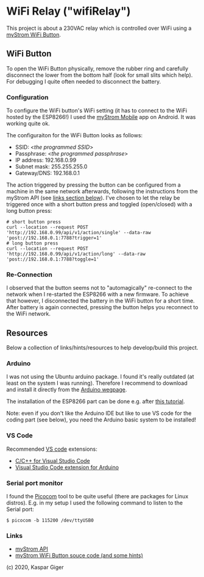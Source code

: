 # WiFi Relay ("wifiRelay")

This project is about a 230VAC relay which is controlled over WiFi using a [myStrom WiFi Button](https://mystrom.ch/de/wifi-button/). 

## WiFi Button

To open the WiFi Button physically, remove the rubber ring and carefully disconnect the lower from the bottom half (look for small slits which help). For debugging I quite often needed to disconnect the battery. 

### Configuration

To configure the WiFi button's WiFi setting (it has to connect to the WiFi hosted by the ESP8266!) I used the [myStrom Mobile](https://play.google.com/store/apps/details?id=com.cogniance.asoka.srs.android&hl=de_CH) app on Android. It was working quite ok. 

The configuraiton for the WiFi Button looks as follows:
* SSID: <*the programmed SSID*>
* Passphrase: <*the programmed passphrase*>
* IP address: 192.168.0.99
* Subnet mask: 255.255.255.0
* Gateway/DNS: 192.168.0.1

The action triggered by pressing the button can be configured from a machine in the same network afterwards, following the instructions from the myStrom API (see [links section below](#Links)). I've chosen to let the relay be triggered once with a short button press and toggled (open/closed) with a long button press:

```
# short button press
curl --location --request POST 'http://192.168.0.99/api/v1/action/single' --data-raw 'post://192.168.0.1:7788?trigger=1'
# long button press
curl --location --request POST 'http://192.168.0.99/api/v1/action/long' --data-raw 'post://192.168.0.1:7788?toggle=1'
```

### Re-Connection

I observed that the button seems not to "automagically" re-connect to the network when I re-started the ESP8266 with a new firmware. To achieve that however, I disconnected the battery in the WiFi button for a short time. After battery is again connected, pressing the button helps you reconnect to the WiFi network.

## Resources

Below a collection of links/hints/resources to help develop/build this project.

### Arduino

I was not using the Ubuntu arduino package. I found it's really outdated (at least on the system I was running). Therefore I recommend to download and install it directly from the [Arduino wegpage](https://www.arduino.cc/en/Main/Software).

The installation of the ESP8266 part can be done e.g. after [this tutorial](https://randomnerdtutorials.com/how-to-install-esp8266-board-arduino-ide/).

Note: even if you don't like the Arduino IDE but like to use VS code for the coding part (see below), you need the Arduino basic system to be installed!

### VS Code

Recommended [VS code](https://code.visualstudio.com/) extensions:
* [C/C++ for Visual Studio Code](https://marketplace.visualstudio.com/items?itemName=ms-vscode.cpptools)
* [Visual Studio Code extension for Arduino](https://marketplace.visualstudio.com/items?itemName=vsciot-vscode.vscode-arduino)

### Serial port monitor

I found the [Picocom](https://github.com/npat-efault/picocom) tool to be quite useful (there are packages for Linux distros). E.g. in my setup I used the following command to listen to the Serial port:

```
$ picocom -b 115200 /dev/ttyUSB0 
```

### Links

* [myStrom API](https://api.mystrom.ch)
* [myStrom WiFi Button souce code (and some hints)](https://github.com/myStrom/mystrom-button)

(c) 2020, Kaspar Giger
